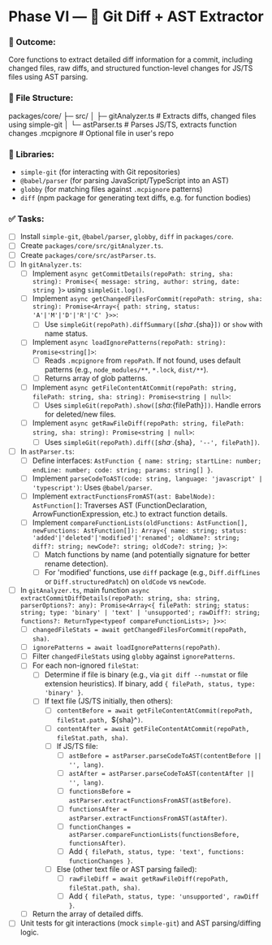 # Phase VI — 🧩 Git Diff + AST Extractor

### 🎯 Outcome:
Core functions to extract detailed diff information for a commit, including changed files, raw diffs, and structured function-level changes for JS/TS files using AST parsing.

### 📂 File Structure:

packages/core/
├─ src/
│  ├─ gitAnalyzer.ts      # Extracts diffs, changed files using simple-git
│  └─ astParser.ts        # Parses JS/TS, extracts function changes
.mcpignore                 # Optional file in user's repo


### 🔧 Libraries:
- `simple-git` (for interacting with Git repositories)
- `@babel/parser` (for parsing JavaScript/TypeScript into an AST)
- `globby` (for matching files against `.mcpignore` patterns)
- `diff` (npm package for generating text diffs, e.g. for function bodies)

### ✅ Tasks:
- [ ] Install `simple-git`, `@babel/parser`, `globby`, `diff` in `packages/core`.
- [ ] Create `packages/core/src/gitAnalyzer.ts`.
- [ ] Create `packages/core/src/astParser.ts`.
- [ ] In `gitAnalyzer.ts`:
    - [ ] Implement `async getCommitDetails(repoPath: string, sha: string): Promise<{ message: string, author: string, date: string }>` using `simpleGit.log()`.
    - [ ] Implement `async getChangedFilesForCommit(repoPath: string, sha: string): Promise<Array<{ path: string, status: 'A'|'M'|'D'|'R'|'C' }>>`:
        - [ ] Use `simpleGit(repoPath).diffSummary([`${sha}^..${sha}`])` or `show` with name status.
    - [ ] Implement `async loadIgnorePatterns(repoPath: string): Promise<string[]>`:
        - [ ] Reads `.mcpignore` from `repoPath`. If not found, uses default patterns (e.g., `node_modules/**`, `*.lock`, `dist/**`).
        - [ ] Returns array of glob patterns.
    - [ ] Implement `async getFileContentAtCommit(repoPath: string, filePath: string, sha: string): Promise<string | null>`:
        - [ ] Uses `simpleGit(repoPath).show([`${sha}:${filePath}`])`. Handle errors for deleted/new files.
    - [ ] Implement `async getRawFileDiff(repoPath: string, filePath: string, sha: string): Promise<string | null>`:
        - [ ] Uses `simpleGit(repoPath).diff([`${sha}^..${sha}`, '--', filePath])`.
- [ ] In `astParser.ts`:
    - [ ] Define interfaces: `AstFunction { name: string; startLine: number; endLine: number; code: string; params: string[] }`.
    - [ ] Implement `parseCodeToAST(code: string, language: 'javascript' | 'typescript')`: Uses `@babel/parser`.
    - [ ] Implement `extractFunctionsFromAST(ast: BabelNode): AstFunction[]`: Traverses AST (FunctionDeclaration, ArrowFunctionExpression, etc.) to extract function details.
    - [ ] Implement `compareFunctionLists(oldFunctions: AstFunction[], newFunctions: AstFunction[]): Array<{ name: string; status: 'added'|'deleted'|'modified'|'renamed'; oldName?: string; diff?: string; newCode?: string; oldCode?: string; }>`:
        - [ ] Match functions by name (and potentially signature for better rename detection).
        - [ ] For 'modified' functions, use `diff` package (e.g., `Diff.diffLines` or `Diff.structuredPatch`) on `oldCode` vs `newCode`.
- [ ] In `gitAnalyzer.ts`, main function `async extractCommitDiffDetails(repoPath: string, sha: string, parserOptions?: any): Promise<Array<{ filePath: string; status: string; type: 'binary' | 'text' | 'unsupported'; rawDiff?: string; functions?: ReturnType<typeof compareFunctionLists>; }>>`:
    - [ ] `changedFileStats = await getChangedFilesForCommit(repoPath, sha)`.
    - [ ] `ignorePatterns = await loadIgnorePatterns(repoPath)`.
    - [ ] Filter `changedFileStats` using `globby` against `ignorePatterns`.
    - [ ] For each non-ignored `fileStat`:
        - [ ] Determine if file is binary (e.g., via `git diff --numstat` or file extension heuristics). If binary, add `{ filePath, status, type: 'binary' }`.
        - [ ] If text file (JS/TS initially, then others):
            - [ ] `contentBefore = await getFileContentAtCommit(repoPath, fileStat.path, `${sha}^`)`.
            - [ ] `contentAfter = await getFileContentAtCommit(repoPath, fileStat.path, sha)`.
            - [ ] If JS/TS file:
                - [ ] `astBefore = astParser.parseCodeToAST(contentBefore || '', lang)`.
                - [ ] `astAfter = astParser.parseCodeToAST(contentAfter || '', lang)`.
                - [ ] `functionsBefore = astParser.extractFunctionsFromAST(astBefore)`.
                - [ ] `functionsAfter = astParser.extractFunctionsFromAST(astAfter)`.
                - [ ] `functionChanges = astParser.compareFunctionLists(functionsBefore, functionsAfter)`.
                - [ ] Add `{ filePath, status, type: 'text', functions: functionChanges }`.
            - [ ] Else (other text file or AST parsing failed):
                - [ ] `rawFileDiff = await getRawFileDiff(repoPath, fileStat.path, sha)`.
                - [ ] Add `{ filePath, status, type: 'unsupported', rawDiff }`.
    - [ ] Return the array of detailed diffs.
- [ ] Unit tests for git interactions (mock `simple-git`) and AST parsing/diffing logic.
